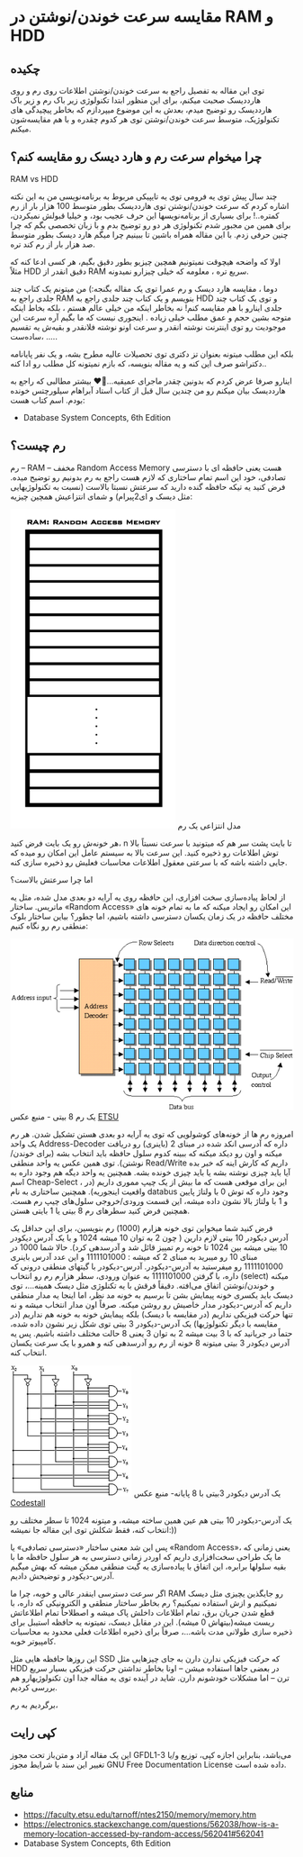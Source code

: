 # مقایسه سرعت خوندن/نوشتن در RAM و HDD 
## چکیده
توی این مقاله به تفصیل راجع به سرعت خوندن/نوشتن اطلاعات روی رم و روی هارددیسک صحبت میکنم، برای این منظور ابتدا تکنولوژی زیر باک رم و زیر باک هارددیسک رو توضیح میدم، بعدش به این موضوع میپردازم که بخاطر پیچیدگی های تکنولوژیک، متوسط سرعت خوندن/نوشتن توی هر کدوم چقدره و با هم مقایسه‌شون میکنم.

## چرا میخوام سرعت رم و هارد دیسک رو مقایسه کنم؟

RAM vs HDD

چند سال پیش توی یه فرومی توی یه تایپیکی مربوط به برنامه‌نویسی من به این نکته اشاره کردم که سرعت خوندن/نوشتن توی هارددیسک بطور متوسط 100 هزار بار از رم کمتره..!
برای بسیاری از برنامه‌نویسها این حرف عجیب بود، و خیلیا قبولش نمیکردن، برای همین من مجبور شدم تکنولوژی هر دو رو توضیح بدم و با زبان تخصصی بگم که چرا چنین حرفی زدم.
با این مقاله همراه باشین تا ببینیم چرا میگم هارد دیسک بطور متوسط صد هزار بار از رم کند تره.

اولا که واضحه هیچوقت نمیتونیم همچین چیزیو بطور دقیق بگیم، هر کسی ادعا کنه که مثلاً HDD دقیق انقدر از RAM سریع تره ، معلومه که خیلی چیزارو نمیدونه.

دوما ، مقایسه هارد دیسک و رم عمرا توی یک مقاله بگنجه:)
من میتونم یک کتاب چند جلدی راجع به RAM بنویسم و یک کتاب چند جلدی راجع به HDD و توی یک کتاب چند جلدی اینارو با هم مقایسه کنم! نه بخاطر اینکه من خیلی عالم هستم ، بلکه بخاط اینکه متوجه بشین حجم و عمق مطلب خیلی زیاده .
اینجوری نیست که ما بگیم آره سرعت این موجودیت رو توی اینترنت نوشته انقدر و سرعت اونو نوشته فلانقدر و بقیه‌ش یه تقسیم ساده‌ست، .....

بلکه این مطلب میتونه بعنوان تز دکتری توی تحصیلات عالیه مطرح بشه، و یک نفر پایانامه دکتراشو صرف این کنه و یه مقاله بنویسه، که بازم نمیتونه کل مطلب رو ادا کنه..

اینارو صرفا عرض کردم که بدونین چقدر ماجرای عمیقیه...😬❤️
بیشتر مطالبی که راجع به هارددیسک بیان میکنم رو من چندین سال قبل از کتاب استاد آبراهام سیلورچتس خونده بودم. اسم کتاب هست:
* Database System Concepts, 6th Edition

## رم چیست؟
رم – RAM – مخفف Random Access Memory هست یعنی حافظه ای با دسترسی تصادفی، خود این اسم تمام ساختاری که لازم هست راجع به رم بدونیم رو توضیح میده. فرض کنید یه تیکه حافظه گنده دارید که سرعتش نسبتا بالاست (نسبت به تکنولوژیهایی مثل دیسک و ای2پیرام) و شمای انتزاعیش همچین چیزیه:


![Abstract RAM schema](Files/1.png)
مدل انتزاعی یک رم


هر خونه‌ش رو یک بایت فرض کنید، n تا بایت پشت سر هم که میتونید با سرعت نسبتاً بالا توش اطلاعات رو ذخیره کنید. این سرعت بالا به سیستم عامل این امکان رو میده که جایی داشته باشه که با سرعتی معقول اطلاعات محاسبات فعلیش رو ذخیره سازی کنه.


اما چرا سرعتش بالاست؟

از لحاظ پیاده‌سازی سخت افزاری، این حافظه روی یه آرایه دو بعدی مدل شده،‌ مثل یه ماتریس. ساختار «Random Access» این امکان رو ایجاد میکنه که ما به تمام خونه های مختلف حافظه در یک زمان یکسان دسترسی داشته باشیم، اما چطور؟
بیاین ساختار بلوک منطقی رم رو نگاه کنیم:

![RAM Logical structure](Files/2.png)
یک رم 8 بیتی - منبع عکس [ETSU](https://faculty.etsu.edu/tarnoff/ntes2150/memory/memory.htm)

امروزه رم ها از خونه‌های کوشولویی که توی یه آرایه دو بعدی هستن تشکیل شدن. هر رم یک واحد Address-Decoder داره که آدرسی انکد شده در مبنای 2 (باینری) رو دریافت میکنه و اون رو دیکد میکنه که ببینه کدوم سلول حافظه باید انتخاب بشه (برای خوندن/نوشتن).
توی همین عکس یه واحد منطقی Read/Write داریم که کارش اینه که خبر بده آیا باید چیزی نوشته بشه یا باید چیزی خونده بشه.
همچنین یه واحد دیگه هم وجود داره به اسم Cheap-Select ، این برای موقعی هست که ما بیش از یک چیپ مموری داریم (در واقعیت اینجوریه).
همچنین ساختاری به نام databus وجود داره که توش 0 با ولتاژ پایین و 1 با ولتاژ بالا نشون داده میشه، این قسمت ورودی/خروجی سلول‌های چیپ رم هست.
همچنین فرض کنید سطرهای رم 8 بیتی یا 1 بایتی هستن.

فرض کنید شما میخواین توی خونه هزارم (1000) رم بنویسین، برای این حداقل یک آدرس دیکودر 10 بیتی لازم دارین ( چون 2 به توان 10 میشه 1024 و با یک آدرس دیکودر 10 بیتی میشه بین 1024 تا خونه رم تمییز قائل شد و آدرسدهی کرد). حالا شما 1000 در مبنای 10 رو میبرید به مبنای 2 که میشه : 1111101000 
و این عدد آدرس باینری 1111101000 رو میفرستید به آدرس-دیکودر. آدرس-دیکودر با گیتهای منطقی درونی که داره، با گرفتن  1111101000 به عنوان ورودی، سطر هزارم رم رو انتخاب (select) میکنه و خوندن/نوشتن اتفاق می‌افته.
دقیقاً فرقش با یه تکنلوژی مثل دیسک همینه...، توی دیسک باید یکسری خونه پیمایش بشن تا برسیم به خونه مد نظر، اما اینجا یه مدار منطقی داریم که آدرس-دیکودر مدار خاصیش رو روشن میکنه. صرفاً اون مدار انتخاب میشه و نه تنها حرکت فیزیکی نداریم (در مقایسه با دیسک) بلکه پیمایش خونه به خونه هم نداریم (در مقایسه با دیگر تکنولوژیها) 
یک آدرس-دیکودر 3 بیتی توی شکل زیر نشون داده شده، حتماً در جریانید که با 3 بیت میشه 2 به توان 3 یعنی 8 حالت مختلف داشته باشیم. پس یه آدرس دیکودر 3 بیتی میتونه 8 خونه از رم رو آدرسدهی کنه و همرو با یک سرعت یکسان انتخاب کنه.


![3-bit Address-Decoder](Files/3.png)
یک آدرس دیکودر 3بیتی با 8 پایانه- منبع عکس [Codestall](https://codestall.wordpress.com/2017/09/02/532-decoder-design-using-4-38-decoders-and-1-24-decoder-in-verilog/)



یک آدرس-دیکودر 10 بیتی هم عین همین ساخته میشه، و میتونه 1024 تا سطر مختلف رو انتخاب کنه، فقط شکلش توی این مقاله جا نمیشه:))

پس این شد معنی ساختار «دسترسی تصادفی» یا «Random Access»، یعنی زمانی که ما یک طراحی سخت‌افزاری داریم که اوردر زمانی دسترسی به هر سلول حافظه ما با بقیه سلولها برابره، این اتفاق با پیاده‌سازی یه گیت منطقی ممکن میشه که بهش میگیم آدرس-دیکودر و توضیحش دادیم.

اگر سرعت دسترسی اینقدر عالی و خوبه، چرا ما RAM رو جایگذین یچیزی مثل دیسک نمیکنیم و ازش استفاده نمیکنیم؟
رم بخاطر ساختار منطقی و الکترونیکی که داره، با قطع شدن جریان برق، تمام اطلاعات داخلش پاک میشه و اصطلاحاً تمام اطلاعاتش ریست میشه(بیتهاش 0 میشه).
این در مقابل دیسک، نمیتونه یه حافظه استیبل برای ذخیره سازی طولانی مدت باشه...، صرفاً برای ذخیره اطلاعات فعلی محدود به محاسبات کامپیوتر خوبه.

این روزها حافظه هایی مثل SSD که حرکت فیزیکی ندارن دارن به جای چیزهایی مثل HDD در بعضی جاها استفاده میشن – اونا بخاطر نداشتن حرکت فیزیکی بسیار سریع ترن – اما مشکلات خودشونم دارن. شاید در آینده توی یه مقاله جدا اون تکنولوژیهارو هم بررسی کردیم.

برگردیم به رم،




## کپی رایت

این یک مقاله آزاد و متن‌باز تحت مجوز GFDL1-3 می‌باشد، بنابراین اجازه کپی، توزیع و/یا تغییر این سند با شرایط مجوز GNU Free Documentation License داده شده است.

## منابع

+ https://faculty.etsu.edu/tarnoff/ntes2150/memory/memory.htm
+ https://electronics.stackexchange.com/questions/562038/how-is-a-memory-location-accessed-by-random-access/562041#562041
+ Database System Concepts, 6th Edition